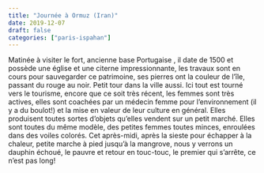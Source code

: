 ```yaml
---
title: "Journée à Ormuz (Iran)"
date: 2019-12-07
draft: false
categories: ["paris-ispahan"]
---
```


Matinée à visiter le fort, ancienne base Portugaise , il date de 1500 et possède une église et une citerne impressionnante, les travaux sont en cours pour sauvegarder ce patrimoine, ses pierres ont la couleur de l’île, passant du rouge au noir. Petit tour dans la ville aussi. Ici tout est tourné vers le tourisme, encore que ce soit très récent, les femmes sont très actives, elles sont coachées par un médecin femme pour l’environnement (il y a du boulot!) et la mise en valeur de leur culture en général. Elles produisent toutes sortes d’objets qu’elles vendent sur un petit marché. Elles sont toutes du même modèle, des petites femmes toutes minces, enroulées dans des voiles colorés.
Cet après-midi, après la sieste pour échapper à la chaleur, petite marche à pied jusqu’à la mangrove, nous y verrons un dauphin échoué, le pauvre et retour en touc-touc, le premier qui s’arrête, ce n’est pas long!
